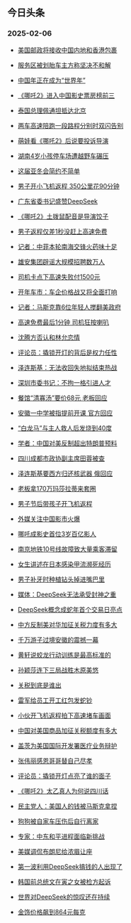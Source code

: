 ## 今日头条 
### 2025-02-06

+ [美国邮政将接收中国内地和香港包裹](https://www.toutiao.com/trending/7467923267303509541/%3Fcategory_name%3Dtopic_innerflow%26event_type%3Dhot_board%26log_pb%3D%257B%2522category_name%2522%253A%2522topic_innerflow%2522%252C%2522cluster_type%2522%253A%25225%2522%252C%2522enter_from%2522%253A%2522click_category%2522%252C%2522entrance_hotspot%2522%253A%2522outside%2522%252C%2522event_type%2522%253A%2522hot_board%2522%252C%2522hot_board_cluster_id%2522%253A%25227467923267303509541%2522%252C%2522hot_board_impr_id%2522%253A%252220250206001159D42558729A70646AC075%2522%252C%2522jump_page%2522%253A%2522hot_board_page%2522%252C%2522location%2522%253A%2522news_hot_card%2522%252C%2522page_location%2522%253A%2522hot_board_page%2522%252C%2522rank%2522%253A%25221%2522%252C%2522source%2522%253A%2522trending_tab%2522%252C%2522style_id%2522%253A%252240132%2522%252C%2522title%2522%253A%2522%25E7%25BE%258E%25E5%259B%25BD%25E9%2582%25AE%25E6%2594%25BF%25E5%25B0%2586%25E6%258E%25A5%25E6%2594%25B6%25E4%25B8%25AD%25E5%259B%25BD%25E5%2586%2585%25E5%259C%25B0%25E5%2592%258C%25E9%25A6%2599%25E6%25B8%25AF%25E5%258C%2585%25E8%25A3%25B9%2522%257D%26rank%3D1%26style_id%3D40132%26topic_id%3D7467923267303509541)

+ [服务区被划胎车主方称坚决不和解](https://www.toutiao.com/trending/7467754083597353023/%3Fcategory_name%3Dtopic_innerflow%26event_type%3Dhot_board%26log_pb%3D%257B%2522category_name%2522%253A%2522topic_innerflow%2522%252C%2522cluster_type%2522%253A%25226%2522%252C%2522enter_from%2522%253A%2522click_category%2522%252C%2522entrance_hotspot%2522%253A%2522outside%2522%252C%2522event_type%2522%253A%2522hot_board%2522%252C%2522hot_board_cluster_id%2522%253A%25227467754083597353023%2522%252C%2522hot_board_impr_id%2522%253A%252220250206001159D42558729A70646AC075%2522%252C%2522jump_page%2522%253A%2522hot_board_page%2522%252C%2522location%2522%253A%2522news_hot_card%2522%252C%2522page_location%2522%253A%2522hot_board_page%2522%252C%2522rank%2522%253A%25222%2522%252C%2522source%2522%253A%2522trending_tab%2522%252C%2522style_id%2522%253A%252240132%2522%252C%2522title%2522%253A%2522%25E6%259C%258D%25E5%258A%25A1%25E5%258C%25BA%25E8%25A2%25AB%25E5%2588%2592%25E8%2583%258E%25E8%25BD%25A6%25E4%25B8%25BB%25E6%2596%25B9%25E7%25A7%25B0%25E5%259D%259A%25E5%2586%25B3%25E4%25B8%258D%25E5%2592%258C%25E8%25A7%25A3%2522%257D%26rank%3D2%26style_id%3D40132%26topic_id%3D7467754083597353023)

+ [中国年正在成为“世界年”](https://www.toutiao.com/article/7467869086086496818)

+ [《哪吒2》进入中国影史票房榜前三](https://www.toutiao.com/trending/7467608665160220723/%3Fcategory_name%3Dtopic_innerflow%26event_type%3Dhot_board%26log_pb%3D%257B%2522category_name%2522%253A%2522topic_innerflow%2522%252C%2522cluster_type%2522%253A%25221%2522%252C%2522enter_from%2522%253A%2522click_category%2522%252C%2522entrance_hotspot%2522%253A%2522outside%2522%252C%2522event_type%2522%253A%2522hot_board%2522%252C%2522hot_board_cluster_id%2522%253A%25227467608665160220723%2522%252C%2522hot_board_impr_id%2522%253A%252220250206001159D42558729A70646AC075%2522%252C%2522jump_page%2522%253A%2522hot_board_page%2522%252C%2522location%2522%253A%2522news_hot_card%2522%252C%2522page_location%2522%253A%2522hot_board_page%2522%252C%2522rank%2522%253A%25224%2522%252C%2522source%2522%253A%2522trending_tab%2522%252C%2522style_id%2522%253A%252240132%2522%252C%2522title%2522%253A%2522%25E3%2580%258A%25E5%2593%25AA%25E5%2590%25922%25E3%2580%258B%25E8%25BF%259B%25E5%2585%25A5%25E4%25B8%25AD%25E5%259B%25BD%25E5%25BD%25B1%25E5%258F%25B2%25E7%25A5%25A8%25E6%2588%25BF%25E6%25A6%259C%25E5%2589%258D%25E4%25B8%2589%2522%257D%26rank%3D4%26style_id%3D40132%26topic_id%3D7467608665160220723)

+ [泰国总理佩通坦抵达北京](https://www.toutiao.com/trending/7467860391557598758/%3Fcategory_name%3Dtopic_innerflow%26event_type%3Dhot_board%26log_pb%3D%257B%2522category_name%2522%253A%2522topic_innerflow%2522%252C%2522cluster_type%2522%253A%25225%2522%252C%2522enter_from%2522%253A%2522click_category%2522%252C%2522entrance_hotspot%2522%253A%2522outside%2522%252C%2522event_type%2522%253A%2522hot_board%2522%252C%2522hot_board_cluster_id%2522%253A%25227467860391557598758%2522%252C%2522hot_board_impr_id%2522%253A%252220250206001159D42558729A70646AC075%2522%252C%2522jump_page%2522%253A%2522hot_board_page%2522%252C%2522location%2522%253A%2522news_hot_card%2522%252C%2522page_location%2522%253A%2522hot_board_page%2522%252C%2522rank%2522%253A%25225%2522%252C%2522source%2522%253A%2522trending_tab%2522%252C%2522style_id%2522%253A%252240132%2522%252C%2522title%2522%253A%2522%25E6%25B3%25B0%25E5%259B%25BD%25E6%2580%25BB%25E7%2590%2586%25E4%25BD%25A9%25E9%2580%259A%25E5%259D%25A6%25E6%258A%25B5%25E8%25BE%25BE%25E5%258C%2597%25E4%25BA%25AC%2522%257D%26rank%3D5%26style_id%3D40132%26topic_id%3D7467860391557598758)

+ [两车高速陪跑一段路程分别时双闪告别](https://www.toutiao.com/trending/7467776061028302859/%3Fcategory_name%3Dtopic_innerflow%26event_type%3Dhot_board%26log_pb%3D%257B%2522category_name%2522%253A%2522topic_innerflow%2522%252C%2522cluster_type%2522%253A%25226%2522%252C%2522enter_from%2522%253A%2522click_category%2522%252C%2522entrance_hotspot%2522%253A%2522outside%2522%252C%2522event_type%2522%253A%2522hot_board%2522%252C%2522hot_board_cluster_id%2522%253A%25227467776061028302859%2522%252C%2522hot_board_impr_id%2522%253A%252220250206001159D42558729A70646AC075%2522%252C%2522jump_page%2522%253A%2522hot_board_page%2522%252C%2522location%2522%253A%2522news_hot_card%2522%252C%2522page_location%2522%253A%2522hot_board_page%2522%252C%2522rank%2522%253A%25226%2522%252C%2522source%2522%253A%2522trending_tab%2522%252C%2522style_id%2522%253A%252240132%2522%252C%2522title%2522%253A%2522%25E4%25B8%25A4%25E8%25BD%25A6%25E9%25AB%2598%25E9%2580%259F%25E9%2599%25AA%25E8%25B7%2591%25E4%25B8%2580%25E6%25AE%25B5%25E8%25B7%25AF%25E7%25A8%258B%25E5%2588%2586%25E5%2588%25AB%25E6%2597%25B6%25E5%258F%258C%25E9%2597%25AA%25E5%2591%258A%25E5%2588%25AB%2522%257D%26rank%3D6%26style_id%3D40132%26topic_id%3D7467776061028302859)

+ [萌娃看《哪吒2》后说要投诉导演](https://www.toutiao.com/trending/7467566694194577449/%3Fcategory_name%3Dtopic_innerflow%26event_type%3Dhot_board%26log_pb%3D%257B%2522category_name%2522%253A%2522topic_innerflow%2522%252C%2522cluster_type%2522%253A%25222%2522%252C%2522enter_from%2522%253A%2522click_category%2522%252C%2522entrance_hotspot%2522%253A%2522outside%2522%252C%2522event_type%2522%253A%2522hot_board%2522%252C%2522hot_board_cluster_id%2522%253A%25227467566694194577449%2522%252C%2522hot_board_impr_id%2522%253A%252220250206001159D42558729A70646AC075%2522%252C%2522jump_page%2522%253A%2522hot_board_page%2522%252C%2522location%2522%253A%2522news_hot_card%2522%252C%2522page_location%2522%253A%2522hot_board_page%2522%252C%2522rank%2522%253A%25227%2522%252C%2522source%2522%253A%2522trending_tab%2522%252C%2522style_id%2522%253A%252240132%2522%252C%2522title%2522%253A%2522%25E8%2590%258C%25E5%25A8%2583%25E7%259C%258B%25E3%2580%258A%25E5%2593%25AA%25E5%2590%25922%25E3%2580%258B%25E5%2590%258E%25E8%25AF%25B4%25E8%25A6%2581%25E6%258A%2595%25E8%25AF%2589%25E5%25AF%25BC%25E6%25BC%2594%2522%257D%26rank%3D7%26style_id%3D40132%26topic_id%3D7467566694194577449)

+ [湖南4岁小孩停车场遭越野车碾压](https://www.toutiao.com/trending/7467594565386764342/%3Fcategory_name%3Dtopic_innerflow%26event_type%3Dhot_board%26log_pb%3D%257B%2522category_name%2522%253A%2522topic_innerflow%2522%252C%2522cluster_type%2522%253A%25226%2522%252C%2522enter_from%2522%253A%2522click_category%2522%252C%2522entrance_hotspot%2522%253A%2522outside%2522%252C%2522event_type%2522%253A%2522hot_board%2522%252C%2522hot_board_cluster_id%2522%253A%25227467594565386764342%2522%252C%2522hot_board_impr_id%2522%253A%252220250206001159D42558729A70646AC075%2522%252C%2522jump_page%2522%253A%2522hot_board_page%2522%252C%2522location%2522%253A%2522news_hot_card%2522%252C%2522page_location%2522%253A%2522hot_board_page%2522%252C%2522rank%2522%253A%25228%2522%252C%2522source%2522%253A%2522trending_tab%2522%252C%2522style_id%2522%253A%252240132%2522%252C%2522title%2522%253A%2522%25E6%25B9%2596%25E5%258D%25974%25E5%25B2%2581%25E5%25B0%258F%25E5%25AD%25A9%25E5%2581%259C%25E8%25BD%25A6%25E5%259C%25BA%25E9%2581%25AD%25E8%25B6%258A%25E9%2587%258E%25E8%25BD%25A6%25E7%25A2%25BE%25E5%258E%258B%2522%257D%26rank%3D8%26style_id%3D40132%26topic_id%3D7467594565386764342)

+ [这届亚冬会简约不简单](https://www.toutiao.com/article/7467812829882630696)

+ [男子开小飞机返程 350公里花90分钟](https://www.toutiao.com/trending/7467459043620143130/%3Fcategory_name%3Dtopic_innerflow%26event_type%3Dhot_board%26log_pb%3D%257B%2522category_name%2522%253A%2522topic_innerflow%2522%252C%2522cluster_type%2522%253A%25226%2522%252C%2522enter_from%2522%253A%2522click_category%2522%252C%2522entrance_hotspot%2522%253A%2522outside%2522%252C%2522event_type%2522%253A%2522hot_board%2522%252C%2522hot_board_cluster_id%2522%253A%25227467459043620143130%2522%252C%2522hot_board_impr_id%2522%253A%252220250206001159D42558729A70646AC075%2522%252C%2522jump_page%2522%253A%2522hot_board_page%2522%252C%2522location%2522%253A%2522news_hot_card%2522%252C%2522page_location%2522%253A%2522hot_board_page%2522%252C%2522rank%2522%253A%252210%2522%252C%2522source%2522%253A%2522trending_tab%2522%252C%2522style_id%2522%253A%252240132%2522%252C%2522title%2522%253A%2522%25E7%2594%25B7%25E5%25AD%2590%25E5%25BC%2580%25E5%25B0%258F%25E9%25A3%259E%25E6%259C%25BA%25E8%25BF%2594%25E7%25A8%258B%2B350%25E5%2585%25AC%25E9%2587%258C%25E8%258A%25B190%25E5%2588%2586%25E9%2592%259F%2522%257D%26rank%3D10%26style_id%3D40132%26topic_id%3D7467459043620143130)

+ [广东省委书记盛赞DeepSeek](https://www.toutiao.com/trending/7467471174571737097/%3Fcategory_name%3Dtopic_innerflow%26event_type%3Dhot_board%26log_pb%3D%257B%2522category_name%2522%253A%2522topic_innerflow%2522%252C%2522cluster_type%2522%253A%25226%2522%252C%2522enter_from%2522%253A%2522click_category%2522%252C%2522entrance_hotspot%2522%253A%2522outside%2522%252C%2522event_type%2522%253A%2522hot_board%2522%252C%2522hot_board_cluster_id%2522%253A%25227467471174571737097%2522%252C%2522hot_board_impr_id%2522%253A%252220250206001159D42558729A70646AC075%2522%252C%2522jump_page%2522%253A%2522hot_board_page%2522%252C%2522location%2522%253A%2522news_hot_card%2522%252C%2522page_location%2522%253A%2522hot_board_page%2522%252C%2522rank%2522%253A%252211%2522%252C%2522source%2522%253A%2522trending_tab%2522%252C%2522style_id%2522%253A%252240132%2522%252C%2522title%2522%253A%2522%25E5%25B9%25BF%25E4%25B8%259C%25E7%259C%2581%25E5%25A7%2594%25E4%25B9%25A6%25E8%25AE%25B0%25E7%259B%259B%25E8%25B5%259EDeepSeek%2522%257D%26rank%3D11%26style_id%3D40132%26topic_id%3D7467471174571737097)

+ [《哪吒2》土拨鼠配音是导演饺子](https://www.toutiao.com/trending/7466754477937229875/%3Fcategory_name%3Dtopic_innerflow%26event_type%3Dhot_board%26log_pb%3D%257B%2522category_name%2522%253A%2522topic_innerflow%2522%252C%2522cluster_type%2522%253A%25222%2522%252C%2522enter_from%2522%253A%2522click_category%2522%252C%2522entrance_hotspot%2522%253A%2522outside%2522%252C%2522event_type%2522%253A%2522hot_board%2522%252C%2522hot_board_cluster_id%2522%253A%25227466754477937229875%2522%252C%2522hot_board_impr_id%2522%253A%252220250206001159D42558729A70646AC075%2522%252C%2522jump_page%2522%253A%2522hot_board_page%2522%252C%2522location%2522%253A%2522news_hot_card%2522%252C%2522page_location%2522%253A%2522hot_board_page%2522%252C%2522rank%2522%253A%252212%2522%252C%2522source%2522%253A%2522trending_tab%2522%252C%2522style_id%2522%253A%252240132%2522%252C%2522title%2522%253A%2522%25E3%2580%258A%25E5%2593%25AA%25E5%2590%25922%25E3%2580%258B%25E5%259C%259F%25E6%258B%25A8%25E9%25BC%25A0%25E9%2585%258D%25E9%259F%25B3%25E6%2598%25AF%25E5%25AF%25BC%25E6%25BC%2594%25E9%25A5%25BA%25E5%25AD%2590%2522%257D%26rank%3D12%26style_id%3D40132%26topic_id%3D7466754477937229875)

+ [男子返程仅差1秒没赶上高速免费](https://www.toutiao.com/trending/7467576272424632331/%3Fcategory_name%3Dtopic_innerflow%26event_type%3Dhot_board%26log_pb%3D%257B%2522category_name%2522%253A%2522topic_innerflow%2522%252C%2522cluster_type%2522%253A%25226%2522%252C%2522enter_from%2522%253A%2522click_category%2522%252C%2522entrance_hotspot%2522%253A%2522outside%2522%252C%2522event_type%2522%253A%2522hot_board%2522%252C%2522hot_board_cluster_id%2522%253A%25227467576272424632331%2522%252C%2522hot_board_impr_id%2522%253A%252220250206001159D42558729A70646AC075%2522%252C%2522jump_page%2522%253A%2522hot_board_page%2522%252C%2522location%2522%253A%2522news_hot_card%2522%252C%2522page_location%2522%253A%2522hot_board_page%2522%252C%2522rank%2522%253A%252213%2522%252C%2522source%2522%253A%2522trending_tab%2522%252C%2522style_id%2522%253A%252240132%2522%252C%2522title%2522%253A%2522%25E7%2594%25B7%25E5%25AD%2590%25E8%25BF%2594%25E7%25A8%258B%25E4%25BB%2585%25E5%25B7%25AE1%25E7%25A7%2592%25E6%25B2%25A1%25E8%25B5%25B6%25E4%25B8%258A%25E9%25AB%2598%25E9%2580%259F%25E5%2585%258D%25E8%25B4%25B9%2522%257D%26rank%3D13%26style_id%3D40132%26topic_id%3D7467576272424632331)

+ [记者：中菲本轮南海交锋火药味十足](https://www.toutiao.com/trending/7467804919836184083/%3Fcategory_name%3Dtopic_innerflow%26event_type%3Dhot_board%26log_pb%3D%257B%2522category_name%2522%253A%2522topic_innerflow%2522%252C%2522cluster_type%2522%253A%252213%2522%252C%2522enter_from%2522%253A%2522click_category%2522%252C%2522entrance_hotspot%2522%253A%2522outside%2522%252C%2522event_type%2522%253A%2522hot_board%2522%252C%2522hot_board_cluster_id%2522%253A%25227467804919836184083%2522%252C%2522hot_board_impr_id%2522%253A%252220250206001159D42558729A70646AC075%2522%252C%2522jump_page%2522%253A%2522hot_board_page%2522%252C%2522location%2522%253A%2522news_hot_card%2522%252C%2522page_location%2522%253A%2522hot_board_page%2522%252C%2522rank%2522%253A%252214%2522%252C%2522source%2522%253A%2522trending_tab%2522%252C%2522style_id%2522%253A%252240132%2522%252C%2522title%2522%253A%2522%25E8%25AE%25B0%25E8%2580%2585%25EF%25BC%259A%25E4%25B8%25AD%25E8%258F%25B2%25E6%259C%25AC%25E8%25BD%25AE%25E5%258D%2597%25E6%25B5%25B7%25E4%25BA%25A4%25E9%2594%258B%25E7%2581%25AB%25E8%258D%25AF%25E5%2591%25B3%25E5%258D%2581%25E8%25B6%25B3%2522%257D%26rank%3D14%26style_id%3D40132%26topic_id%3D7467804919836184083)

+ [雄安集团辟谣大规模招聘数万人](https://www.toutiao.com/trending/7467535844849680393/%3Fcategory_name%3Dtopic_innerflow%26event_type%3Dhot_board%26log_pb%3D%257B%2522category_name%2522%253A%2522topic_innerflow%2522%252C%2522cluster_type%2522%253A%25226%2522%252C%2522enter_from%2522%253A%2522click_category%2522%252C%2522entrance_hotspot%2522%253A%2522outside%2522%252C%2522event_type%2522%253A%2522hot_board%2522%252C%2522hot_board_cluster_id%2522%253A%25227467535844849680393%2522%252C%2522hot_board_impr_id%2522%253A%252220250206001159D42558729A70646AC075%2522%252C%2522jump_page%2522%253A%2522hot_board_page%2522%252C%2522location%2522%253A%2522news_hot_card%2522%252C%2522page_location%2522%253A%2522hot_board_page%2522%252C%2522rank%2522%253A%252215%2522%252C%2522source%2522%253A%2522trending_tab%2522%252C%2522style_id%2522%253A%252240132%2522%252C%2522title%2522%253A%2522%25E9%259B%2584%25E5%25AE%2589%25E9%259B%2586%25E5%259B%25A2%25E8%25BE%259F%25E8%25B0%25A3%25E5%25A4%25A7%25E8%25A7%2584%25E6%25A8%25A1%25E6%258B%259B%25E8%2581%2598%25E6%2595%25B0%25E4%25B8%2587%25E4%25BA%25BA%2522%257D%26rank%3D15%26style_id%3D40132%26topic_id%3D7467535844849680393)

+ [司机卡点下高速失败付1500元](https://www.toutiao.com/trending/7467585678558216231/%3Fcategory_name%3Dtopic_innerflow%26event_type%3Dhot_board%26log_pb%3D%257B%2522category_name%2522%253A%2522topic_innerflow%2522%252C%2522cluster_type%2522%253A%25226%2522%252C%2522enter_from%2522%253A%2522click_category%2522%252C%2522entrance_hotspot%2522%253A%2522outside%2522%252C%2522event_type%2522%253A%2522hot_board%2522%252C%2522hot_board_cluster_id%2522%253A%25227467585678558216231%2522%252C%2522hot_board_impr_id%2522%253A%252220250206001159D42558729A70646AC075%2522%252C%2522jump_page%2522%253A%2522hot_board_page%2522%252C%2522location%2522%253A%2522news_hot_card%2522%252C%2522page_location%2522%253A%2522hot_board_page%2522%252C%2522rank%2522%253A%252216%2522%252C%2522source%2522%253A%2522trending_tab%2522%252C%2522style_id%2522%253A%252240132%2522%252C%2522title%2522%253A%2522%25E5%258F%25B8%25E6%259C%25BA%25E5%258D%25A1%25E7%2582%25B9%25E4%25B8%258B%25E9%25AB%2598%25E9%2580%259F%25E5%25A4%25B1%25E8%25B4%25A5%25E4%25BB%25981500%25E5%2585%2583%2522%257D%26rank%3D16%26style_id%3D40132%26topic_id%3D7467585678558216231)

+ [开年车市：车企价格战又将全面打响](https://www.toutiao.com/trending/7467567840477134886/%3Fcategory_name%3Dtopic_innerflow%26event_type%3Dhot_board%26log_pb%3D%257B%2522category_name%2522%253A%2522topic_innerflow%2522%252C%2522cluster_type%2522%253A%25226%2522%252C%2522enter_from%2522%253A%2522click_category%2522%252C%2522entrance_hotspot%2522%253A%2522outside%2522%252C%2522event_type%2522%253A%2522hot_board%2522%252C%2522hot_board_cluster_id%2522%253A%25227467567840477134886%2522%252C%2522hot_board_impr_id%2522%253A%252220250206001159D42558729A70646AC075%2522%252C%2522jump_page%2522%253A%2522hot_board_page%2522%252C%2522location%2522%253A%2522news_hot_card%2522%252C%2522page_location%2522%253A%2522hot_board_page%2522%252C%2522rank%2522%253A%252217%2522%252C%2522source%2522%253A%2522trending_tab%2522%252C%2522style_id%2522%253A%252240132%2522%252C%2522title%2522%253A%2522%25E5%25BC%2580%25E5%25B9%25B4%25E8%25BD%25A6%25E5%25B8%2582%25EF%25BC%259A%25E8%25BD%25A6%25E4%25BC%2581%25E4%25BB%25B7%25E6%25A0%25BC%25E6%2588%2598%25E5%258F%2588%25E5%25B0%2586%25E5%2585%25A8%25E9%259D%25A2%25E6%2589%2593%25E5%2593%258D%2522%257D%26rank%3D17%26style_id%3D40132%26topic_id%3D7467567840477134886)

+ [记者：马斯克靠6位年轻人搅翻美政府](https://www.toutiao.com/trending/7467798495865343542/%3Fcategory_name%3Dtopic_innerflow%26event_type%3Dhot_board%26log_pb%3D%257B%2522category_name%2522%253A%2522topic_innerflow%2522%252C%2522cluster_type%2522%253A%252213%2522%252C%2522enter_from%2522%253A%2522click_category%2522%252C%2522entrance_hotspot%2522%253A%2522outside%2522%252C%2522event_type%2522%253A%2522hot_board%2522%252C%2522hot_board_cluster_id%2522%253A%25227467798495865343542%2522%252C%2522hot_board_impr_id%2522%253A%252220250206001159D42558729A70646AC075%2522%252C%2522jump_page%2522%253A%2522hot_board_page%2522%252C%2522location%2522%253A%2522news_hot_card%2522%252C%2522page_location%2522%253A%2522hot_board_page%2522%252C%2522rank%2522%253A%252218%2522%252C%2522source%2522%253A%2522trending_tab%2522%252C%2522style_id%2522%253A%252240132%2522%252C%2522title%2522%253A%2522%25E8%25AE%25B0%25E8%2580%2585%25EF%25BC%259A%25E9%25A9%25AC%25E6%2596%25AF%25E5%2585%258B%25E9%259D%25A06%25E4%25BD%258D%25E5%25B9%25B4%25E8%25BD%25BB%25E4%25BA%25BA%25E6%2590%2585%25E7%25BF%25BB%25E7%25BE%258E%25E6%2594%25BF%25E5%25BA%259C%2522%257D%26rank%3D18%26style_id%3D40132%26topic_id%3D7467798495865343542)

+ [高速免费最后1分钟 司机狂按喇叭](https://www.toutiao.com/trending/7467571985548263475/%3Fcategory_name%3Dtopic_innerflow%26event_type%3Dhot_board%26log_pb%3D%257B%2522category_name%2522%253A%2522topic_innerflow%2522%252C%2522cluster_type%2522%253A%25226%2522%252C%2522enter_from%2522%253A%2522click_category%2522%252C%2522entrance_hotspot%2522%253A%2522outside%2522%252C%2522event_type%2522%253A%2522hot_board%2522%252C%2522hot_board_cluster_id%2522%253A%25227467571985548263475%2522%252C%2522hot_board_impr_id%2522%253A%252220250206001159D42558729A70646AC075%2522%252C%2522jump_page%2522%253A%2522hot_board_page%2522%252C%2522location%2522%253A%2522news_hot_card%2522%252C%2522page_location%2522%253A%2522hot_board_page%2522%252C%2522rank%2522%253A%252219%2522%252C%2522source%2522%253A%2522trending_tab%2522%252C%2522style_id%2522%253A%252240132%2522%252C%2522title%2522%253A%2522%25E9%25AB%2598%25E9%2580%259F%25E5%2585%258D%25E8%25B4%25B9%25E6%259C%2580%25E5%2590%258E1%25E5%2588%2586%25E9%2592%259F%2B%25E5%258F%25B8%25E6%259C%25BA%25E7%258B%2582%25E6%258C%2589%25E5%2596%2587%25E5%258F%25AD%2522%257D%26rank%3D19%26style_id%3D40132%26topic_id%3D7467571985548263475)

+ [沈腾方否认和林允恋情](https://www.toutiao.com/trending/7467761453383712819/%3Fcategory_name%3Dtopic_innerflow%26event_type%3Dhot_board%26log_pb%3D%257B%2522category_name%2522%253A%2522topic_innerflow%2522%252C%2522cluster_type%2522%253A%25226%2522%252C%2522enter_from%2522%253A%2522click_category%2522%252C%2522entrance_hotspot%2522%253A%2522outside%2522%252C%2522event_type%2522%253A%2522hot_board%2522%252C%2522hot_board_cluster_id%2522%253A%25227467761453383712819%2522%252C%2522hot_board_impr_id%2522%253A%252220250206001159D42558729A70646AC075%2522%252C%2522jump_page%2522%253A%2522hot_board_page%2522%252C%2522location%2522%253A%2522news_hot_card%2522%252C%2522page_location%2522%253A%2522hot_board_page%2522%252C%2522rank%2522%253A%252220%2522%252C%2522source%2522%253A%2522trending_tab%2522%252C%2522style_id%2522%253A%252240132%2522%252C%2522title%2522%253A%2522%25E6%25B2%2588%25E8%2585%25BE%25E6%2596%25B9%25E5%2590%25A6%25E8%25AE%25A4%25E5%2592%258C%25E6%259E%2597%25E5%2585%2581%25E6%2581%258B%25E6%2583%2585%2522%257D%26rank%3D20%26style_id%3D40132%26topic_id%3D7467761453383712819)

+ [评论员：撬锁开灯的背后是权力任性](https://www.toutiao.com/trending/7467552003640623154/%3Fcategory_name%3Dtopic_innerflow%26event_type%3Dhot_board%26log_pb%3D%257B%2522category_name%2522%253A%2522topic_innerflow%2522%252C%2522cluster_type%2522%253A%25226%2522%252C%2522enter_from%2522%253A%2522click_category%2522%252C%2522entrance_hotspot%2522%253A%2522outside%2522%252C%2522event_type%2522%253A%2522hot_board%2522%252C%2522hot_board_cluster_id%2522%253A%25227467552003640623154%2522%252C%2522hot_board_impr_id%2522%253A%252220250206001159D42558729A70646AC075%2522%252C%2522jump_page%2522%253A%2522hot_board_page%2522%252C%2522location%2522%253A%2522news_hot_card%2522%252C%2522page_location%2522%253A%2522hot_board_page%2522%252C%2522rank%2522%253A%252221%2522%252C%2522source%2522%253A%2522trending_tab%2522%252C%2522style_id%2522%253A%252240132%2522%252C%2522title%2522%253A%2522%25E8%25AF%2584%25E8%25AE%25BA%25E5%2591%2598%25EF%25BC%259A%25E6%2592%25AC%25E9%2594%2581%25E5%25BC%2580%25E7%2581%25AF%25E7%259A%2584%25E8%2583%258C%25E5%2590%258E%25E6%2598%25AF%25E6%259D%2583%25E5%258A%259B%25E4%25BB%25BB%25E6%2580%25A7%2522%257D%26rank%3D21%26style_id%3D40132%26topic_id%3D7467552003640623154)

+ [泽连斯基：无法收回失地拟结束热战](https://www.toutiao.com/trending/7467461800867971108/%3Fcategory_name%3Dtopic_innerflow%26event_type%3Dhot_board%26log_pb%3D%257B%2522category_name%2522%253A%2522topic_innerflow%2522%252C%2522cluster_type%2522%253A%25226%2522%252C%2522enter_from%2522%253A%2522click_category%2522%252C%2522entrance_hotspot%2522%253A%2522outside%2522%252C%2522event_type%2522%253A%2522hot_board%2522%252C%2522hot_board_cluster_id%2522%253A%25227467461800867971108%2522%252C%2522hot_board_impr_id%2522%253A%252220250206001159D42558729A70646AC075%2522%252C%2522jump_page%2522%253A%2522hot_board_page%2522%252C%2522location%2522%253A%2522news_hot_card%2522%252C%2522page_location%2522%253A%2522hot_board_page%2522%252C%2522rank%2522%253A%252222%2522%252C%2522source%2522%253A%2522trending_tab%2522%252C%2522style_id%2522%253A%252240132%2522%252C%2522title%2522%253A%2522%25E6%25B3%25BD%25E8%25BF%259E%25E6%2596%25AF%25E5%259F%25BA%25EF%25BC%259A%25E6%2597%25A0%25E6%25B3%2595%25E6%2594%25B6%25E5%259B%259E%25E5%25A4%25B1%25E5%259C%25B0%25E6%258B%259F%25E7%25BB%2593%25E6%259D%259F%25E7%2583%25AD%25E6%2588%2598%2522%257D%26rank%3D22%26style_id%3D40132%26topic_id%3D7467461800867971108)

+ [深圳市委书记：不拘一格引进人才](https://www.toutiao.com/trending/7467823657864511498/%3Fcategory_name%3Dtopic_innerflow%26event_type%3Dhot_board%26log_pb%3D%257B%2522category_name%2522%253A%2522topic_innerflow%2522%252C%2522cluster_type%2522%253A%25220%2522%252C%2522enter_from%2522%253A%2522click_category%2522%252C%2522entrance_hotspot%2522%253A%2522outside%2522%252C%2522event_type%2522%253A%2522hot_board%2522%252C%2522hot_board_cluster_id%2522%253A%25227467823657864511498%2522%252C%2522hot_board_impr_id%2522%253A%252220250206001159D42558729A70646AC075%2522%252C%2522jump_page%2522%253A%2522hot_board_page%2522%252C%2522location%2522%253A%2522news_hot_card%2522%252C%2522page_location%2522%253A%2522hot_board_page%2522%252C%2522rank%2522%253A%252223%2522%252C%2522source%2522%253A%2522trending_tab%2522%252C%2522style_id%2522%253A%252240132%2522%252C%2522title%2522%253A%2522%25E6%25B7%25B1%25E5%259C%25B3%25E5%25B8%2582%25E5%25A7%2594%25E4%25B9%25A6%25E8%25AE%25B0%25EF%25BC%259A%25E4%25B8%258D%25E6%258B%2598%25E4%25B8%2580%25E6%25A0%25BC%25E5%25BC%2595%25E8%25BF%259B%25E4%25BA%25BA%25E6%2589%258D%2522%257D%26rank%3D23%26style_id%3D40132%26topic_id%3D7467823657864511498)

+ [餐馆“清寡汤”要价68元 老板回应](https://www.toutiao.com/trending/7467859372732317715/%3Fcategory_name%3Dtopic_innerflow%26event_type%3Dhot_board%26log_pb%3D%257B%2522category_name%2522%253A%2522topic_innerflow%2522%252C%2522cluster_type%2522%253A%25226%2522%252C%2522enter_from%2522%253A%2522click_category%2522%252C%2522entrance_hotspot%2522%253A%2522outside%2522%252C%2522event_type%2522%253A%2522hot_board%2522%252C%2522hot_board_cluster_id%2522%253A%25227467859372732317715%2522%252C%2522hot_board_impr_id%2522%253A%252220250206001159D42558729A70646AC075%2522%252C%2522jump_page%2522%253A%2522hot_board_page%2522%252C%2522location%2522%253A%2522news_hot_card%2522%252C%2522page_location%2522%253A%2522hot_board_page%2522%252C%2522rank%2522%253A%252224%2522%252C%2522source%2522%253A%2522trending_tab%2522%252C%2522style_id%2522%253A%252240132%2522%252C%2522title%2522%253A%2522%25E9%25A4%2590%25E9%25A6%2586%25E2%2580%259C%25E6%25B8%2585%25E5%25AF%25A1%25E6%25B1%25A4%25E2%2580%259D%25E8%25A6%2581%25E4%25BB%25B768%25E5%2585%2583%2B%25E8%2580%2581%25E6%259D%25BF%25E5%259B%259E%25E5%25BA%2594%2522%257D%26rank%3D24%26style_id%3D40132%26topic_id%3D7467859372732317715)

+ [安徽一中学被指提前开课 官方回应](https://www.toutiao.com/trending/7467469557797142567/%3Fcategory_name%3Dtopic_innerflow%26event_type%3Dhot_board%26log_pb%3D%257B%2522category_name%2522%253A%2522topic_innerflow%2522%252C%2522cluster_type%2522%253A%25226%2522%252C%2522enter_from%2522%253A%2522click_category%2522%252C%2522entrance_hotspot%2522%253A%2522outside%2522%252C%2522event_type%2522%253A%2522hot_board%2522%252C%2522hot_board_cluster_id%2522%253A%25227467469557797142567%2522%252C%2522hot_board_impr_id%2522%253A%252220250206001159D42558729A70646AC075%2522%252C%2522jump_page%2522%253A%2522hot_board_page%2522%252C%2522location%2522%253A%2522news_hot_card%2522%252C%2522page_location%2522%253A%2522hot_board_page%2522%252C%2522rank%2522%253A%252225%2522%252C%2522source%2522%253A%2522trending_tab%2522%252C%2522style_id%2522%253A%252240132%2522%252C%2522title%2522%253A%2522%25E5%25AE%2589%25E5%25BE%25BD%25E4%25B8%2580%25E4%25B8%25AD%25E5%25AD%25A6%25E8%25A2%25AB%25E6%258C%2587%25E6%258F%2590%25E5%2589%258D%25E5%25BC%2580%25E8%25AF%25BE%2B%25E5%25AE%2598%25E6%2596%25B9%25E5%259B%259E%25E5%25BA%2594%2522%257D%26rank%3D25%26style_id%3D40132%26topic_id%3D7467469557797142567)

+ [“白龙马”与主人救人后发烧到40度](https://www.toutiao.com/trending/7467587210246881321/%3Fcategory_name%3Dtopic_innerflow%26event_type%3Dhot_board%26log_pb%3D%257B%2522category_name%2522%253A%2522topic_innerflow%2522%252C%2522cluster_type%2522%253A%25222%2522%252C%2522enter_from%2522%253A%2522click_category%2522%252C%2522entrance_hotspot%2522%253A%2522outside%2522%252C%2522event_type%2522%253A%2522hot_board%2522%252C%2522hot_board_cluster_id%2522%253A%25227467587210246881321%2522%252C%2522hot_board_impr_id%2522%253A%252220250206001159D42558729A70646AC075%2522%252C%2522jump_page%2522%253A%2522hot_board_page%2522%252C%2522location%2522%253A%2522news_hot_card%2522%252C%2522page_location%2522%253A%2522hot_board_page%2522%252C%2522rank%2522%253A%252226%2522%252C%2522source%2522%253A%2522trending_tab%2522%252C%2522style_id%2522%253A%252240132%2522%252C%2522title%2522%253A%2522%25E2%2580%259C%25E7%2599%25BD%25E9%25BE%2599%25E9%25A9%25AC%25E2%2580%259D%25E4%25B8%258E%25E4%25B8%25BB%25E4%25BA%25BA%25E6%2595%2591%25E4%25BA%25BA%25E5%2590%258E%25E5%258F%2591%25E7%2583%25A7%25E5%2588%25B040%25E5%25BA%25A6%2522%257D%26rank%3D26%26style_id%3D40132%26topic_id%3D7467587210246881321)

+ [学者：中国对美反制超出特朗普预料](https://www.toutiao.com/trending/7467720954630639130/%3Fcategory_name%3Dtopic_innerflow%26event_type%3Dhot_board%26log_pb%3D%257B%2522category_name%2522%253A%2522topic_innerflow%2522%252C%2522cluster_type%2522%253A%252213%2522%252C%2522enter_from%2522%253A%2522click_category%2522%252C%2522entrance_hotspot%2522%253A%2522outside%2522%252C%2522event_type%2522%253A%2522hot_board%2522%252C%2522hot_board_cluster_id%2522%253A%25227467720954630639130%2522%252C%2522hot_board_impr_id%2522%253A%252220250206001159D42558729A70646AC075%2522%252C%2522jump_page%2522%253A%2522hot_board_page%2522%252C%2522location%2522%253A%2522news_hot_card%2522%252C%2522page_location%2522%253A%2522hot_board_page%2522%252C%2522rank%2522%253A%252227%2522%252C%2522source%2522%253A%2522trending_tab%2522%252C%2522style_id%2522%253A%252240132%2522%252C%2522title%2522%253A%2522%25E5%25AD%25A6%25E8%2580%2585%25EF%25BC%259A%25E4%25B8%25AD%25E5%259B%25BD%25E5%25AF%25B9%25E7%25BE%258E%25E5%258F%258D%25E5%2588%25B6%25E8%25B6%2585%25E5%2587%25BA%25E7%2589%25B9%25E6%259C%2597%25E6%2599%25AE%25E9%25A2%2584%25E6%2596%2599%2522%257D%26rank%3D27%26style_id%3D40132%26topic_id%3D7467720954630639130)

+ [四川成都市政协副主席田蓉被查](https://www.toutiao.com/trending/7467861001472314931/%3Fcategory_name%3Dtopic_innerflow%26event_type%3Dhot_board%26log_pb%3D%257B%2522category_name%2522%253A%2522topic_innerflow%2522%252C%2522cluster_type%2522%253A%25225%2522%252C%2522enter_from%2522%253A%2522click_category%2522%252C%2522entrance_hotspot%2522%253A%2522outside%2522%252C%2522event_type%2522%253A%2522hot_board%2522%252C%2522hot_board_cluster_id%2522%253A%25227467861001472314931%2522%252C%2522hot_board_impr_id%2522%253A%252220250206001159D42558729A70646AC075%2522%252C%2522jump_page%2522%253A%2522hot_board_page%2522%252C%2522location%2522%253A%2522news_hot_card%2522%252C%2522page_location%2522%253A%2522hot_board_page%2522%252C%2522rank%2522%253A%252228%2522%252C%2522source%2522%253A%2522trending_tab%2522%252C%2522style_id%2522%253A%252240132%2522%252C%2522title%2522%253A%2522%25E5%259B%259B%25E5%25B7%259D%25E6%2588%2590%25E9%2583%25BD%25E5%25B8%2582%25E6%2594%25BF%25E5%258D%258F%25E5%2589%25AF%25E4%25B8%25BB%25E5%25B8%25AD%25E7%2594%25B0%25E8%2593%2589%25E8%25A2%25AB%25E6%259F%25A5%2522%257D%26rank%3D28%26style_id%3D40132%26topic_id%3D7467861001472314931)

+ [泽连斯基要西方归还核武器 俄回应](https://www.toutiao.com/trending/7467569261008158730/%3Fcategory_name%3Dtopic_innerflow%26event_type%3Dhot_board%26log_pb%3D%257B%2522category_name%2522%253A%2522topic_innerflow%2522%252C%2522cluster_type%2522%253A%25226%2522%252C%2522enter_from%2522%253A%2522click_category%2522%252C%2522entrance_hotspot%2522%253A%2522outside%2522%252C%2522event_type%2522%253A%2522hot_board%2522%252C%2522hot_board_cluster_id%2522%253A%25227467569261008158730%2522%252C%2522hot_board_impr_id%2522%253A%252220250206001159D42558729A70646AC075%2522%252C%2522jump_page%2522%253A%2522hot_board_page%2522%252C%2522location%2522%253A%2522news_hot_card%2522%252C%2522page_location%2522%253A%2522hot_board_page%2522%252C%2522rank%2522%253A%252229%2522%252C%2522source%2522%253A%2522trending_tab%2522%252C%2522style_id%2522%253A%252240132%2522%252C%2522title%2522%253A%2522%25E6%25B3%25BD%25E8%25BF%259E%25E6%2596%25AF%25E5%259F%25BA%25E8%25A6%2581%25E8%25A5%25BF%25E6%2596%25B9%25E5%25BD%2592%25E8%25BF%2598%25E6%25A0%25B8%25E6%25AD%25A6%25E5%2599%25A8%2B%25E4%25BF%2584%25E5%259B%259E%25E5%25BA%2594%2522%257D%26rank%3D29%26style_id%3D40132%26topic_id%3D7467569261008158730)

+ [老板拿170万玛莎拉蒂来套圈](https://www.toutiao.com/trending/7467583514109001765/%3Fcategory_name%3Dtopic_innerflow%26event_type%3Dhot_board%26log_pb%3D%257B%2522category_name%2522%253A%2522topic_innerflow%2522%252C%2522cluster_type%2522%253A%25226%2522%252C%2522enter_from%2522%253A%2522click_category%2522%252C%2522entrance_hotspot%2522%253A%2522outside%2522%252C%2522event_type%2522%253A%2522hot_board%2522%252C%2522hot_board_cluster_id%2522%253A%25227467583514109001765%2522%252C%2522hot_board_impr_id%2522%253A%252220250206001159D42558729A70646AC075%2522%252C%2522jump_page%2522%253A%2522hot_board_page%2522%252C%2522location%2522%253A%2522news_hot_card%2522%252C%2522page_location%2522%253A%2522hot_board_page%2522%252C%2522rank%2522%253A%252230%2522%252C%2522source%2522%253A%2522trending_tab%2522%252C%2522style_id%2522%253A%252240132%2522%252C%2522title%2522%253A%2522%25E8%2580%2581%25E6%259D%25BF%25E6%258B%25BF170%25E4%25B8%2587%25E7%258E%259B%25E8%258E%258E%25E6%258B%2589%25E8%2592%2582%25E6%259D%25A5%25E5%25A5%2597%25E5%259C%2588%2522%257D%26rank%3D30%26style_id%3D40132%26topic_id%3D7467583514109001765)

+ [男子节后带孩子开飞机返程](https://www.toutiao.com/trending/7467549580726124582/%3Fcategory_name%3Dtopic_innerflow%26event_type%3Dhot_board%26log_pb%3D%257B%2522category_name%2522%253A%2522topic_innerflow%2522%252C%2522cluster_type%2522%253A%25226%2522%252C%2522enter_from%2522%253A%2522click_category%2522%252C%2522entrance_hotspot%2522%253A%2522outside%2522%252C%2522event_type%2522%253A%2522hot_board%2522%252C%2522hot_board_cluster_id%2522%253A%25227467549580726124582%2522%252C%2522hot_board_impr_id%2522%253A%252220250206001159D42558729A70646AC075%2522%252C%2522jump_page%2522%253A%2522hot_board_page%2522%252C%2522location%2522%253A%2522news_hot_card%2522%252C%2522page_location%2522%253A%2522hot_board_page%2522%252C%2522rank%2522%253A%252231%2522%252C%2522source%2522%253A%2522trending_tab%2522%252C%2522style_id%2522%253A%252240132%2522%252C%2522title%2522%253A%2522%25E7%2594%25B7%25E5%25AD%2590%25E8%258A%2582%25E5%2590%258E%25E5%25B8%25A6%25E5%25AD%25A9%25E5%25AD%2590%25E5%25BC%2580%25E9%25A3%259E%25E6%259C%25BA%25E8%25BF%2594%25E7%25A8%258B%2522%257D%26rank%3D31%26style_id%3D40132%26topic_id%3D7467549580726124582)

+ [外媒关注中国影市火爆](https://www.toutiao.com/trending/7467564076139479067/%3Fcategory_name%3Dtopic_innerflow%26event_type%3Dhot_board%26log_pb%3D%257B%2522category_name%2522%253A%2522topic_innerflow%2522%252C%2522cluster_type%2522%253A%25223%2522%252C%2522enter_from%2522%253A%2522click_category%2522%252C%2522entrance_hotspot%2522%253A%2522outside%2522%252C%2522event_type%2522%253A%2522hot_board%2522%252C%2522hot_board_cluster_id%2522%253A%25227467564076139479067%2522%252C%2522hot_board_impr_id%2522%253A%252220250206001159D42558729A70646AC075%2522%252C%2522jump_page%2522%253A%2522hot_board_page%2522%252C%2522location%2522%253A%2522news_hot_card%2522%252C%2522page_location%2522%253A%2522hot_board_page%2522%252C%2522rank%2522%253A%252232%2522%252C%2522source%2522%253A%2522trending_tab%2522%252C%2522style_id%2522%253A%252240132%2522%252C%2522title%2522%253A%2522%25E5%25A4%2596%25E5%25AA%2592%25E5%2585%25B3%25E6%25B3%25A8%25E4%25B8%25AD%25E5%259B%25BD%25E5%25BD%25B1%25E5%25B8%2582%25E7%2581%25AB%25E7%2588%2586%2522%257D%26rank%3D32%26style_id%3D40132%26topic_id%3D7467564076139479067)

+ [哪吒成影史首位3岁百亿影人](https://www.toutiao.com/trending/7467599076675338290/%3Fcategory_name%3Dtopic_innerflow%26event_type%3Dhot_board%26log_pb%3D%257B%2522category_name%2522%253A%2522topic_innerflow%2522%252C%2522cluster_type%2522%253A%25221%2522%252C%2522enter_from%2522%253A%2522click_category%2522%252C%2522entrance_hotspot%2522%253A%2522outside%2522%252C%2522event_type%2522%253A%2522hot_board%2522%252C%2522hot_board_cluster_id%2522%253A%25227467599076675338290%2522%252C%2522hot_board_impr_id%2522%253A%252220250206001159D42558729A70646AC075%2522%252C%2522jump_page%2522%253A%2522hot_board_page%2522%252C%2522location%2522%253A%2522news_hot_card%2522%252C%2522page_location%2522%253A%2522hot_board_page%2522%252C%2522rank%2522%253A%252233%2522%252C%2522source%2522%253A%2522trending_tab%2522%252C%2522style_id%2522%253A%252240132%2522%252C%2522title%2522%253A%2522%25E5%2593%25AA%25E5%2590%2592%25E6%2588%2590%25E5%25BD%25B1%25E5%258F%25B2%25E9%25A6%2596%25E4%25BD%258D3%25E5%25B2%2581%25E7%2599%25BE%25E4%25BA%25BF%25E5%25BD%25B1%25E4%25BA%25BA%2522%257D%26rank%3D33%26style_id%3D40132%26topic_id%3D7467599076675338290)

+ [南京地铁10号线故障致大量乘客滞留](https://www.toutiao.com/trending/7467536267958566939/%3Fcategory_name%3Dtopic_innerflow%26event_type%3Dhot_board%26log_pb%3D%257B%2522category_name%2522%253A%2522topic_innerflow%2522%252C%2522cluster_type%2522%253A%25226%2522%252C%2522enter_from%2522%253A%2522click_category%2522%252C%2522entrance_hotspot%2522%253A%2522outside%2522%252C%2522event_type%2522%253A%2522hot_board%2522%252C%2522hot_board_cluster_id%2522%253A%25227467536267958566939%2522%252C%2522hot_board_impr_id%2522%253A%252220250206001159D42558729A70646AC075%2522%252C%2522jump_page%2522%253A%2522hot_board_page%2522%252C%2522location%2522%253A%2522news_hot_card%2522%252C%2522page_location%2522%253A%2522hot_board_page%2522%252C%2522rank%2522%253A%252234%2522%252C%2522source%2522%253A%2522trending_tab%2522%252C%2522style_id%2522%253A%252240132%2522%252C%2522title%2522%253A%2522%25E5%258D%2597%25E4%25BA%25AC%25E5%259C%25B0%25E9%2593%258110%25E5%258F%25B7%25E7%25BA%25BF%25E6%2595%2585%25E9%259A%259C%25E8%2587%25B4%25E5%25A4%25A7%25E9%2587%258F%25E4%25B9%2598%25E5%25AE%25A2%25E6%25BB%259E%25E7%2595%2599%2522%257D%26rank%3D34%26style_id%3D40132%26topic_id%3D7467536267958566939)

+ [女生讲述在日本感染甲流濒死经历](https://www.toutiao.com/trending/7467537738342891532/%3Fcategory_name%3Dtopic_innerflow%26event_type%3Dhot_board%26log_pb%3D%257B%2522category_name%2522%253A%2522topic_innerflow%2522%252C%2522cluster_type%2522%253A%25229%2522%252C%2522enter_from%2522%253A%2522click_category%2522%252C%2522entrance_hotspot%2522%253A%2522outside%2522%252C%2522event_type%2522%253A%2522hot_board%2522%252C%2522hot_board_cluster_id%2522%253A%25227467537738342891532%2522%252C%2522hot_board_impr_id%2522%253A%252220250206001159D42558729A70646AC075%2522%252C%2522jump_page%2522%253A%2522hot_board_page%2522%252C%2522location%2522%253A%2522news_hot_card%2522%252C%2522page_location%2522%253A%2522hot_board_page%2522%252C%2522rank%2522%253A%252235%2522%252C%2522source%2522%253A%2522trending_tab%2522%252C%2522style_id%2522%253A%252240132%2522%252C%2522title%2522%253A%2522%25E5%25A5%25B3%25E7%2594%259F%25E8%25AE%25B2%25E8%25BF%25B0%25E5%259C%25A8%25E6%2597%25A5%25E6%259C%25AC%25E6%2584%259F%25E6%259F%2593%25E7%2594%25B2%25E6%25B5%2581%25E6%25BF%2592%25E6%25AD%25BB%25E7%25BB%258F%25E5%258E%2586%2522%257D%26rank%3D35%26style_id%3D40132%26topic_id%3D7467537738342891532)

+ [男子补牙时种植钻头掉进嘴巴里](https://www.toutiao.com/trending/7467734142948671507/%3Fcategory_name%3Dtopic_innerflow%26event_type%3Dhot_board%26log_pb%3D%257B%2522category_name%2522%253A%2522topic_innerflow%2522%252C%2522cluster_type%2522%253A%25226%2522%252C%2522enter_from%2522%253A%2522click_category%2522%252C%2522entrance_hotspot%2522%253A%2522outside%2522%252C%2522event_type%2522%253A%2522hot_board%2522%252C%2522hot_board_cluster_id%2522%253A%25227467734142948671507%2522%252C%2522hot_board_impr_id%2522%253A%252220250206001159D42558729A70646AC075%2522%252C%2522jump_page%2522%253A%2522hot_board_page%2522%252C%2522location%2522%253A%2522news_hot_card%2522%252C%2522page_location%2522%253A%2522hot_board_page%2522%252C%2522rank%2522%253A%252236%2522%252C%2522source%2522%253A%2522trending_tab%2522%252C%2522style_id%2522%253A%252240132%2522%252C%2522title%2522%253A%2522%25E7%2594%25B7%25E5%25AD%2590%25E8%25A1%25A5%25E7%2589%2599%25E6%2597%25B6%25E7%25A7%258D%25E6%25A4%258D%25E9%2592%25BB%25E5%25A4%25B4%25E6%258E%2589%25E8%25BF%259B%25E5%2598%25B4%25E5%25B7%25B4%25E9%2587%258C%2522%257D%26rank%3D36%26style_id%3D40132%26topic_id%3D7467734142948671507)

+ [媒体：DeepSeek无法承受封神之重](https://www.toutiao.com/trending/7467924974100024869/%3Fcategory_name%3Dtopic_innerflow%26event_type%3Dhot_board%26log_pb%3D%257B%2522category_name%2522%253A%2522topic_innerflow%2522%252C%2522cluster_type%2522%253A%252213%2522%252C%2522enter_from%2522%253A%2522click_category%2522%252C%2522entrance_hotspot%2522%253A%2522outside%2522%252C%2522event_type%2522%253A%2522hot_board%2522%252C%2522hot_board_cluster_id%2522%253A%25227467924974100024869%2522%252C%2522hot_board_impr_id%2522%253A%252220250206001159D42558729A70646AC075%2522%252C%2522jump_page%2522%253A%2522hot_board_page%2522%252C%2522location%2522%253A%2522news_hot_card%2522%252C%2522page_location%2522%253A%2522hot_board_page%2522%252C%2522rank%2522%253A%252237%2522%252C%2522source%2522%253A%2522trending_tab%2522%252C%2522style_id%2522%253A%252240132%2522%252C%2522title%2522%253A%2522%25E5%25AA%2592%25E4%25BD%2593%25EF%25BC%259ADeepSeek%25E6%2597%25A0%25E6%25B3%2595%25E6%2589%25BF%25E5%258F%2597%25E5%25B0%2581%25E7%25A5%259E%25E4%25B9%258B%25E9%2587%258D%2522%257D%26rank%3D37%26style_id%3D40132%26topic_id%3D7467924974100024869)

+ [DeepSeek概念成蛇年首个交易日亮点](https://www.toutiao.com/trending/7467533703217741834/%3Fcategory_name%3Dtopic_innerflow%26event_type%3Dhot_board%26log_pb%3D%257B%2522category_name%2522%253A%2522topic_innerflow%2522%252C%2522cluster_type%2522%253A%25226%2522%252C%2522enter_from%2522%253A%2522click_category%2522%252C%2522entrance_hotspot%2522%253A%2522outside%2522%252C%2522event_type%2522%253A%2522hot_board%2522%252C%2522hot_board_cluster_id%2522%253A%25227467533703217741834%2522%252C%2522hot_board_impr_id%2522%253A%252220250206001159D42558729A70646AC075%2522%252C%2522jump_page%2522%253A%2522hot_board_page%2522%252C%2522location%2522%253A%2522news_hot_card%2522%252C%2522page_location%2522%253A%2522hot_board_page%2522%252C%2522rank%2522%253A%252238%2522%252C%2522source%2522%253A%2522trending_tab%2522%252C%2522style_id%2522%253A%252240132%2522%252C%2522title%2522%253A%2522DeepSeek%25E6%25A6%2582%25E5%25BF%25B5%25E6%2588%2590%25E8%259B%2587%25E5%25B9%25B4%25E9%25A6%2596%25E4%25B8%25AA%25E4%25BA%25A4%25E6%2598%2593%25E6%2597%25A5%25E4%25BA%25AE%25E7%2582%25B9%2522%257D%26rank%3D38%26style_id%3D40132%26topic_id%3D7467533703217741834)

+ [中方反制美对华加征关税力度有多大](https://www.toutiao.com/trending/7467922870715289151/%3Fcategory_name%3Dtopic_innerflow%26event_type%3Dhot_board%26log_pb%3D%257B%2522category_name%2522%253A%2522topic_innerflow%2522%252C%2522cluster_type%2522%253A%252213%2522%252C%2522enter_from%2522%253A%2522click_category%2522%252C%2522entrance_hotspot%2522%253A%2522outside%2522%252C%2522event_type%2522%253A%2522hot_board%2522%252C%2522hot_board_cluster_id%2522%253A%25227467922870715289151%2522%252C%2522hot_board_impr_id%2522%253A%252220250206001159D42558729A70646AC075%2522%252C%2522jump_page%2522%253A%2522hot_board_page%2522%252C%2522location%2522%253A%2522news_hot_card%2522%252C%2522page_location%2522%253A%2522hot_board_page%2522%252C%2522rank%2522%253A%252239%2522%252C%2522source%2522%253A%2522trending_tab%2522%252C%2522style_id%2522%253A%252240132%2522%252C%2522title%2522%253A%2522%25E4%25B8%25AD%25E6%2596%25B9%25E5%258F%258D%25E5%2588%25B6%25E7%25BE%258E%25E5%25AF%25B9%25E5%258D%258E%25E5%258A%25A0%25E5%25BE%2581%25E5%2585%25B3%25E7%25A8%258E%25E5%258A%259B%25E5%25BA%25A6%25E6%259C%2589%25E5%25A4%259A%25E5%25A4%25A7%2522%257D%26rank%3D39%26style_id%3D40132%26topic_id%3D7467922870715289151)

+ [千万游子过境安徽的震撼一幕](https://www.toutiao.com/trending/7467572280450154533/%3Fcategory_name%3Dtopic_innerflow%26event_type%3Dhot_board%26log_pb%3D%257B%2522category_name%2522%253A%2522topic_innerflow%2522%252C%2522cluster_type%2522%253A%25226%2522%252C%2522enter_from%2522%253A%2522click_category%2522%252C%2522entrance_hotspot%2522%253A%2522outside%2522%252C%2522event_type%2522%253A%2522hot_board%2522%252C%2522hot_board_cluster_id%2522%253A%25227467572280450154533%2522%252C%2522hot_board_impr_id%2522%253A%252220250206001159D42558729A70646AC075%2522%252C%2522jump_page%2522%253A%2522hot_board_page%2522%252C%2522location%2522%253A%2522news_hot_card%2522%252C%2522page_location%2522%253A%2522hot_board_page%2522%252C%2522rank%2522%253A%252240%2522%252C%2522source%2522%253A%2522trending_tab%2522%252C%2522style_id%2522%253A%252240132%2522%252C%2522title%2522%253A%2522%25E5%258D%2583%25E4%25B8%2587%25E6%25B8%25B8%25E5%25AD%2590%25E8%25BF%2587%25E5%25A2%2583%25E5%25AE%2589%25E5%25BE%25BD%25E7%259A%2584%25E9%259C%2587%25E6%2592%25BC%25E4%25B8%2580%25E5%25B9%2595%2522%257D%26rank%3D40%26style_id%3D40132%26topic_id%3D7467572280450154533)

+ [黄轩说蛟龙行动训练是最高标准的](https://www.toutiao.com/trending/7467622746588528666/%3Fcategory_name%3Dtopic_innerflow%26event_type%3Dhot_board%26log_pb%3D%257B%2522category_name%2522%253A%2522topic_innerflow%2522%252C%2522cluster_type%2522%253A%25226%2522%252C%2522enter_from%2522%253A%2522click_category%2522%252C%2522entrance_hotspot%2522%253A%2522outside%2522%252C%2522event_type%2522%253A%2522hot_board%2522%252C%2522hot_board_cluster_id%2522%253A%25227467622746588528666%2522%252C%2522hot_board_impr_id%2522%253A%252220250206001159D42558729A70646AC075%2522%252C%2522jump_page%2522%253A%2522hot_board_page%2522%252C%2522location%2522%253A%2522news_hot_card%2522%252C%2522page_location%2522%253A%2522hot_board_page%2522%252C%2522rank%2522%253A%252241%2522%252C%2522source%2522%253A%2522trending_tab%2522%252C%2522style_id%2522%253A%252240132%2522%252C%2522title%2522%253A%2522%25E9%25BB%2584%25E8%25BD%25A9%25E8%25AF%25B4%25E8%259B%259F%25E9%25BE%2599%25E8%25A1%258C%25E5%258A%25A8%25E8%25AE%25AD%25E7%25BB%2583%25E6%2598%25AF%25E6%259C%2580%25E9%25AB%2598%25E6%25A0%2587%25E5%2587%2586%25E7%259A%2584%2522%257D%26rank%3D41%26style_id%3D40132%26topic_id%3D7467622746588528666)

+ [孙颖莎连下三局战胜木原美悠](https://www.toutiao.com/trending/7467529694477287475/%3Fcategory_name%3Dtopic_innerflow%26event_type%3Dhot_board%26log_pb%3D%257B%2522category_name%2522%253A%2522topic_innerflow%2522%252C%2522cluster_type%2522%253A%25226%2522%252C%2522enter_from%2522%253A%2522click_category%2522%252C%2522entrance_hotspot%2522%253A%2522outside%2522%252C%2522event_type%2522%253A%2522hot_board%2522%252C%2522hot_board_cluster_id%2522%253A%25227467529694477287475%2522%252C%2522hot_board_impr_id%2522%253A%252220250206001159D42558729A70646AC075%2522%252C%2522jump_page%2522%253A%2522hot_board_page%2522%252C%2522location%2522%253A%2522news_hot_card%2522%252C%2522page_location%2522%253A%2522hot_board_page%2522%252C%2522rank%2522%253A%252242%2522%252C%2522source%2522%253A%2522trending_tab%2522%252C%2522style_id%2522%253A%252240132%2522%252C%2522title%2522%253A%2522%25E5%25AD%2599%25E9%25A2%2596%25E8%258E%258E%25E8%25BF%259E%25E4%25B8%258B%25E4%25B8%2589%25E5%25B1%2580%25E6%2588%2598%25E8%2583%259C%25E6%259C%25A8%25E5%258E%259F%25E7%25BE%258E%25E6%2582%25A0%2522%257D%26rank%3D42%26style_id%3D40132%26topic_id%3D7467529694477287475)

+ [关税到底是谁出](https://www.toutiao.com/trending/7467892778421194267/%3Fcategory_name%3Dtopic_innerflow%26event_type%3Dhot_board%26log_pb%3D%257B%2522category_name%2522%253A%2522topic_innerflow%2522%252C%2522cluster_type%2522%253A%252213%2522%252C%2522enter_from%2522%253A%2522click_category%2522%252C%2522entrance_hotspot%2522%253A%2522outside%2522%252C%2522event_type%2522%253A%2522hot_board%2522%252C%2522hot_board_cluster_id%2522%253A%25227467892778421194267%2522%252C%2522hot_board_impr_id%2522%253A%252220250206001159D42558729A70646AC075%2522%252C%2522jump_page%2522%253A%2522hot_board_page%2522%252C%2522location%2522%253A%2522news_hot_card%2522%252C%2522page_location%2522%253A%2522hot_board_page%2522%252C%2522rank%2522%253A%252243%2522%252C%2522source%2522%253A%2522trending_tab%2522%252C%2522style_id%2522%253A%252240132%2522%252C%2522title%2522%253A%2522%25E5%2585%25B3%25E7%25A8%258E%25E5%2588%25B0%25E5%25BA%2595%25E6%2598%25AF%25E8%25B0%2581%25E5%2587%25BA%2522%257D%26rank%3D43%26style_id%3D40132%26topic_id%3D7467892778421194267)

+ [雷军给员工开工红包发蛇钞](https://www.toutiao.com/trending/7467518200625643539/%3Fcategory_name%3Dtopic_innerflow%26event_type%3Dhot_board%26log_pb%3D%257B%2522category_name%2522%253A%2522topic_innerflow%2522%252C%2522cluster_type%2522%253A%25222%2522%252C%2522enter_from%2522%253A%2522click_category%2522%252C%2522entrance_hotspot%2522%253A%2522outside%2522%252C%2522event_type%2522%253A%2522hot_board%2522%252C%2522hot_board_cluster_id%2522%253A%25227467518200625643539%2522%252C%2522hot_board_impr_id%2522%253A%252220250206001159D42558729A70646AC075%2522%252C%2522jump_page%2522%253A%2522hot_board_page%2522%252C%2522location%2522%253A%2522news_hot_card%2522%252C%2522page_location%2522%253A%2522hot_board_page%2522%252C%2522rank%2522%253A%252244%2522%252C%2522source%2522%253A%2522trending_tab%2522%252C%2522style_id%2522%253A%252240132%2522%252C%2522title%2522%253A%2522%25E9%259B%25B7%25E5%2586%259B%25E7%25BB%2599%25E5%2591%2598%25E5%25B7%25A5%25E5%25BC%2580%25E5%25B7%25A5%25E7%25BA%25A2%25E5%258C%2585%25E5%258F%2591%25E8%259B%2587%25E9%2592%259E%2522%257D%26rank%3D44%26style_id%3D40132%26topic_id%3D7467518200625643539)

+ [小伙开飞机返程拍下高速堵车画面](https://www.toutiao.com/trending/7467507945224519691/%3Fcategory_name%3Dtopic_innerflow%26event_type%3Dhot_board%26log_pb%3D%257B%2522category_name%2522%253A%2522topic_innerflow%2522%252C%2522cluster_type%2522%253A%25226%2522%252C%2522enter_from%2522%253A%2522click_category%2522%252C%2522entrance_hotspot%2522%253A%2522outside%2522%252C%2522event_type%2522%253A%2522hot_board%2522%252C%2522hot_board_cluster_id%2522%253A%25227467507945224519691%2522%252C%2522hot_board_impr_id%2522%253A%252220250206001159D42558729A70646AC075%2522%252C%2522jump_page%2522%253A%2522hot_board_page%2522%252C%2522location%2522%253A%2522news_hot_card%2522%252C%2522page_location%2522%253A%2522hot_board_page%2522%252C%2522rank%2522%253A%252245%2522%252C%2522source%2522%253A%2522trending_tab%2522%252C%2522style_id%2522%253A%252240132%2522%252C%2522title%2522%253A%2522%25E5%25B0%258F%25E4%25BC%2599%25E5%25BC%2580%25E9%25A3%259E%25E6%259C%25BA%25E8%25BF%2594%25E7%25A8%258B%25E6%258B%258D%25E4%25B8%258B%25E9%25AB%2598%25E9%2580%259F%25E5%25A0%25B5%25E8%25BD%25A6%25E7%2594%25BB%25E9%259D%25A2%2522%257D%26rank%3D45%26style_id%3D40132%26topic_id%3D7467507945224519691)

+ [中国对美国商品加征关税额度有多大](https://www.toutiao.com/trending/7467815459878866483/%3Fcategory_name%3Dtopic_innerflow%26event_type%3Dhot_board%26log_pb%3D%257B%2522category_name%2522%253A%2522topic_innerflow%2522%252C%2522cluster_type%2522%253A%252213%2522%252C%2522enter_from%2522%253A%2522click_category%2522%252C%2522entrance_hotspot%2522%253A%2522outside%2522%252C%2522event_type%2522%253A%2522hot_board%2522%252C%2522hot_board_cluster_id%2522%253A%25227467815459878866483%2522%252C%2522hot_board_impr_id%2522%253A%252220250206001159D42558729A70646AC075%2522%252C%2522jump_page%2522%253A%2522hot_board_page%2522%252C%2522location%2522%253A%2522news_hot_card%2522%252C%2522page_location%2522%253A%2522hot_board_page%2522%252C%2522rank%2522%253A%252246%2522%252C%2522source%2522%253A%2522trending_tab%2522%252C%2522style_id%2522%253A%252240132%2522%252C%2522title%2522%253A%2522%25E4%25B8%25AD%25E5%259B%25BD%25E5%25AF%25B9%25E7%25BE%258E%25E5%259B%25BD%25E5%2595%2586%25E5%2593%2581%25E5%258A%25A0%25E5%25BE%2581%25E5%2585%25B3%25E7%25A8%258E%25E9%25A2%259D%25E5%25BA%25A6%25E6%259C%2589%25E5%25A4%259A%25E5%25A4%25A7%2522%257D%26rank%3D46%26style_id%3D40132%26topic_id%3D7467815459878866483)

+ [盖茨为美国国际开发署医疗业务辩护](https://www.toutiao.com/trending/7467550439979794473/%3Fcategory_name%3Dtopic_innerflow%26event_type%3Dhot_board%26log_pb%3D%257B%2522category_name%2522%253A%2522topic_innerflow%2522%252C%2522cluster_type%2522%253A%25224%2522%252C%2522enter_from%2522%253A%2522click_category%2522%252C%2522entrance_hotspot%2522%253A%2522outside%2522%252C%2522event_type%2522%253A%2522hot_board%2522%252C%2522hot_board_cluster_id%2522%253A%25227467550439979794473%2522%252C%2522hot_board_impr_id%2522%253A%252220250206001159D42558729A70646AC075%2522%252C%2522jump_page%2522%253A%2522hot_board_page%2522%252C%2522location%2522%253A%2522news_hot_card%2522%252C%2522page_location%2522%253A%2522hot_board_page%2522%252C%2522rank%2522%253A%252247%2522%252C%2522source%2522%253A%2522trending_tab%2522%252C%2522style_id%2522%253A%252240132%2522%252C%2522title%2522%253A%2522%25E7%259B%2596%25E8%258C%25A8%25E4%25B8%25BA%25E7%25BE%258E%25E5%259B%25BD%25E5%259B%25BD%25E9%2599%2585%25E5%25BC%2580%25E5%258F%2591%25E7%25BD%25B2%25E5%258C%25BB%25E7%2596%2597%25E4%25B8%259A%25E5%258A%25A1%25E8%25BE%25A9%25E6%258A%25A4%2522%257D%26rank%3D47%26style_id%3D40132%26topic_id%3D7467550439979794473)

+ [张伟丽感恩哥哥替自己尽孝](https://www.toutiao.com/trending/7466811841386774579/%3Fcategory_name%3Dtopic_innerflow%26event_type%3Dhot_board%26log_pb%3D%257B%2522category_name%2522%253A%2522topic_innerflow%2522%252C%2522cluster_type%2522%253A%25226%2522%252C%2522enter_from%2522%253A%2522click_category%2522%252C%2522entrance_hotspot%2522%253A%2522outside%2522%252C%2522event_type%2522%253A%2522hot_board%2522%252C%2522hot_board_cluster_id%2522%253A%25227466811841386774579%2522%252C%2522hot_board_impr_id%2522%253A%252220250206001159D42558729A70646AC075%2522%252C%2522jump_page%2522%253A%2522hot_board_page%2522%252C%2522location%2522%253A%2522news_hot_card%2522%252C%2522page_location%2522%253A%2522hot_board_page%2522%252C%2522rank%2522%253A%252248%2522%252C%2522source%2522%253A%2522trending_tab%2522%252C%2522style_id%2522%253A%252240132%2522%252C%2522title%2522%253A%2522%25E5%25BC%25A0%25E4%25BC%259F%25E4%25B8%25BD%25E6%2584%259F%25E6%2581%25A9%25E5%2593%25A5%25E5%2593%25A5%25E6%259B%25BF%25E8%2587%25AA%25E5%25B7%25B1%25E5%25B0%25BD%25E5%25AD%259D%2522%257D%26rank%3D48%26style_id%3D40132%26topic_id%3D7466811841386774579)

+ [评论员：撬锁开灯点亮了谁的面子](https://www.toutiao.com/trending/7467577752422498313/%3Fcategory_name%3Dtopic_innerflow%26event_type%3Dhot_board%26log_pb%3D%257B%2522category_name%2522%253A%2522topic_innerflow%2522%252C%2522cluster_type%2522%253A%25226%2522%252C%2522enter_from%2522%253A%2522click_category%2522%252C%2522entrance_hotspot%2522%253A%2522outside%2522%252C%2522event_type%2522%253A%2522hot_board%2522%252C%2522hot_board_cluster_id%2522%253A%25227467577752422498313%2522%252C%2522hot_board_impr_id%2522%253A%252220250206001159D42558729A70646AC075%2522%252C%2522jump_page%2522%253A%2522hot_board_page%2522%252C%2522location%2522%253A%2522news_hot_card%2522%252C%2522page_location%2522%253A%2522hot_board_page%2522%252C%2522rank%2522%253A%252249%2522%252C%2522source%2522%253A%2522trending_tab%2522%252C%2522style_id%2522%253A%252240132%2522%252C%2522title%2522%253A%2522%25E8%25AF%2584%25E8%25AE%25BA%25E5%2591%2598%25EF%25BC%259A%25E6%2592%25AC%25E9%2594%2581%25E5%25BC%2580%25E7%2581%25AF%25E7%2582%25B9%25E4%25BA%25AE%25E4%25BA%2586%25E8%25B0%2581%25E7%259A%2584%25E9%259D%25A2%25E5%25AD%2590%2522%257D%26rank%3D49%26style_id%3D40132%26topic_id%3D7467577752422498313)

+ [《哪吒2》太乙真人为何说四川话](https://www.toutiao.com/trending/7467615042658336787/%3Fcategory_name%3Dtopic_innerflow%26event_type%3Dhot_board%26log_pb%3D%257B%2522category_name%2522%253A%2522topic_innerflow%2522%252C%2522cluster_type%2522%253A%25228%2522%252C%2522enter_from%2522%253A%2522click_category%2522%252C%2522entrance_hotspot%2522%253A%2522outside%2522%252C%2522event_type%2522%253A%2522hot_board%2522%252C%2522hot_board_cluster_id%2522%253A%25227467615042658336787%2522%252C%2522hot_board_impr_id%2522%253A%252220250206001159D42558729A70646AC075%2522%252C%2522jump_page%2522%253A%2522hot_board_page%2522%252C%2522location%2522%253A%2522news_hot_card%2522%252C%2522page_location%2522%253A%2522hot_board_page%2522%252C%2522rank%2522%253A%252250%2522%252C%2522source%2522%253A%2522trending_tab%2522%252C%2522style_id%2522%253A%252240132%2522%252C%2522title%2522%253A%2522%25E3%2580%258A%25E5%2593%25AA%25E5%2590%25922%25E3%2580%258B%25E5%25A4%25AA%25E4%25B9%2599%25E7%259C%259F%25E4%25BA%25BA%25E4%25B8%25BA%25E4%25BD%2595%25E8%25AF%25B4%25E5%259B%259B%25E5%25B7%259D%25E8%25AF%259D%2522%257D%26rank%3D50%26style_id%3D40132%26topic_id%3D7467615042658336787)

+ [民主党人：美国人的钱被马斯克拿捏](https://www.toutiao.com/trending/7467555782280921127/%3Fcategory_name%3Dtopic_innerflow%26event_type%3Dhot_board%26log_pb%3D%257B%2522category_name%2522%253A%2522topic_innerflow%2522%252C%2522cluster_type%2522%253A%25226%2522%252C%2522enter_from%2522%253A%2522click_category%2522%252C%2522entrance_hotspot%2522%253A%2522outside%2522%252C%2522event_type%2522%253A%2522hot_board%2522%252C%2522hot_board_cluster_id%2522%253A%25227467555782280921127%2522%252C%2522hot_board_impr_id%2522%253A%252220250206010840C5E918E05FD99BB92F65%2522%252C%2522jump_page%2522%253A%2522hot_board_page%2522%252C%2522location%2522%253A%2522news_hot_card%2522%252C%2522page_location%2522%253A%2522hot_board_page%2522%252C%2522rank%2522%253A%252242%2522%252C%2522source%2522%253A%2522trending_tab%2522%252C%2522style_id%2522%253A%252240132%2522%252C%2522title%2522%253A%2522%25E6%25B0%2591%25E4%25B8%25BB%25E5%2585%259A%25E4%25BA%25BA%25EF%25BC%259A%25E7%25BE%258E%25E5%259B%25BD%25E4%25BA%25BA%25E7%259A%2584%25E9%2592%25B1%25E8%25A2%25AB%25E9%25A9%25AC%25E6%2596%25AF%25E5%2585%258B%25E6%258B%25BF%25E6%258D%258F%2522%257D%26rank%3D42%26style_id%3D40132%26topic_id%3D7467555782280921127)

+ [狗狗被自家车压伤后自行离家](https://www.toutiao.com/trending/7467364613484953610/%3Fcategory_name%3Dtopic_innerflow%26event_type%3Dhot_board%26log_pb%3D%257B%2522category_name%2522%253A%2522topic_innerflow%2522%252C%2522cluster_type%2522%253A%25226%2522%252C%2522enter_from%2522%253A%2522click_category%2522%252C%2522entrance_hotspot%2522%253A%2522outside%2522%252C%2522event_type%2522%253A%2522hot_board%2522%252C%2522hot_board_cluster_id%2522%253A%25227467364613484953610%2522%252C%2522hot_board_impr_id%2522%253A%252220250206010840C5E918E05FD99BB92F65%2522%252C%2522jump_page%2522%253A%2522hot_board_page%2522%252C%2522location%2522%253A%2522news_hot_card%2522%252C%2522page_location%2522%253A%2522hot_board_page%2522%252C%2522rank%2522%253A%252243%2522%252C%2522source%2522%253A%2522trending_tab%2522%252C%2522style_id%2522%253A%252240132%2522%252C%2522title%2522%253A%2522%25E7%258B%2597%25E7%258B%2597%25E8%25A2%25AB%25E8%2587%25AA%25E5%25AE%25B6%25E8%25BD%25A6%25E5%258E%258B%25E4%25BC%25A4%25E5%2590%258E%25E8%2587%25AA%25E8%25A1%258C%25E7%25A6%25BB%25E5%25AE%25B6%2522%257D%26rank%3D43%26style_id%3D40132%26topic_id%3D7467364613484953610)

+ [专家：中东和平进程面临新挑战](https://www.toutiao.com/trending/7467835522866482726/%3Fcategory_name%3Dtopic_innerflow%26event_type%3Dhot_board%26log_pb%3D%257B%2522category_name%2522%253A%2522topic_innerflow%2522%252C%2522cluster_type%2522%253A%252213%2522%252C%2522enter_from%2522%253A%2522click_category%2522%252C%2522entrance_hotspot%2522%253A%2522outside%2522%252C%2522event_type%2522%253A%2522hot_board%2522%252C%2522hot_board_cluster_id%2522%253A%25227467835522866482726%2522%252C%2522hot_board_impr_id%2522%253A%252220250206010840C5E918E05FD99BB92F65%2522%252C%2522jump_page%2522%253A%2522hot_board_page%2522%252C%2522location%2522%253A%2522news_hot_card%2522%252C%2522page_location%2522%253A%2522hot_board_page%2522%252C%2522rank%2522%253A%252244%2522%252C%2522source%2522%253A%2522trending_tab%2522%252C%2522style_id%2522%253A%252240132%2522%252C%2522title%2522%253A%2522%25E4%25B8%2593%25E5%25AE%25B6%25EF%25BC%259A%25E4%25B8%25AD%25E4%25B8%259C%25E5%2592%258C%25E5%25B9%25B3%25E8%25BF%259B%25E7%25A8%258B%25E9%259D%25A2%25E4%25B8%25B4%25E6%2596%25B0%25E6%258C%2591%25E6%2588%2598%2522%257D%26rank%3D44%26style_id%3D40132%26topic_id%3D7467835522866482726)

+ [美媒调侃布朗尼给浓眉让座](https://www.toutiao.com/trending/7467550688366084134/%3Fcategory_name%3Dtopic_innerflow%26event_type%3Dhot_board%26log_pb%3D%257B%2522category_name%2522%253A%2522topic_innerflow%2522%252C%2522cluster_type%2522%253A%25224%2522%252C%2522enter_from%2522%253A%2522click_category%2522%252C%2522entrance_hotspot%2522%253A%2522outside%2522%252C%2522event_type%2522%253A%2522hot_board%2522%252C%2522hot_board_cluster_id%2522%253A%25227467550688366084134%2522%252C%2522hot_board_impr_id%2522%253A%252220250206010840C5E918E05FD99BB92F65%2522%252C%2522jump_page%2522%253A%2522hot_board_page%2522%252C%2522location%2522%253A%2522news_hot_card%2522%252C%2522page_location%2522%253A%2522hot_board_page%2522%252C%2522rank%2522%253A%252245%2522%252C%2522source%2522%253A%2522trending_tab%2522%252C%2522style_id%2522%253A%252240132%2522%252C%2522title%2522%253A%2522%25E7%25BE%258E%25E5%25AA%2592%25E8%25B0%2583%25E4%25BE%2583%25E5%25B8%2583%25E6%259C%2597%25E5%25B0%25BC%25E7%25BB%2599%25E6%25B5%2593%25E7%259C%2589%25E8%25AE%25A9%25E5%25BA%25A7%2522%257D%26rank%3D45%26style_id%3D40132%26topic_id%3D7467550688366084134)

+ [第一波利用DeepSeek搞钱的人出现了](https://www.toutiao.com/trending/7467764736315100691/%3Fcategory_name%3Dtopic_innerflow%26event_type%3Dhot_board%26log_pb%3D%257B%2522category_name%2522%253A%2522topic_innerflow%2522%252C%2522cluster_type%2522%253A%252213%2522%252C%2522enter_from%2522%253A%2522click_category%2522%252C%2522entrance_hotspot%2522%253A%2522outside%2522%252C%2522event_type%2522%253A%2522hot_board%2522%252C%2522hot_board_cluster_id%2522%253A%25227467764736315100691%2522%252C%2522hot_board_impr_id%2522%253A%252220250206010840C5E918E05FD99BB92F65%2522%252C%2522jump_page%2522%253A%2522hot_board_page%2522%252C%2522location%2522%253A%2522news_hot_card%2522%252C%2522page_location%2522%253A%2522hot_board_page%2522%252C%2522rank%2522%253A%252246%2522%252C%2522source%2522%253A%2522trending_tab%2522%252C%2522style_id%2522%253A%252240132%2522%252C%2522title%2522%253A%2522%25E7%25AC%25AC%25E4%25B8%2580%25E6%25B3%25A2%25E5%2588%25A9%25E7%2594%25A8DeepSeek%25E6%2590%259E%25E9%2592%25B1%25E7%259A%2584%25E4%25BA%25BA%25E5%2587%25BA%25E7%258E%25B0%25E4%25BA%2586%2522%257D%26rank%3D46%26style_id%3D40132%26topic_id%3D7467764736315100691)

+ [韩国前总统文在寅之女被检方起诉](https://www.toutiao.com/trending/7467842741268791332/%3Fcategory_name%3Dtopic_innerflow%26event_type%3Dhot_board%26log_pb%3D%257B%2522category_name%2522%253A%2522topic_innerflow%2522%252C%2522cluster_type%2522%253A%25226%2522%252C%2522enter_from%2522%253A%2522click_category%2522%252C%2522entrance_hotspot%2522%253A%2522outside%2522%252C%2522event_type%2522%253A%2522hot_board%2522%252C%2522hot_board_cluster_id%2522%253A%25227467842741268791332%2522%252C%2522hot_board_impr_id%2522%253A%252220250206010840C5E918E05FD99BB92F65%2522%252C%2522jump_page%2522%253A%2522hot_board_page%2522%252C%2522location%2522%253A%2522news_hot_card%2522%252C%2522page_location%2522%253A%2522hot_board_page%2522%252C%2522rank%2522%253A%252247%2522%252C%2522source%2522%253A%2522trending_tab%2522%252C%2522style_id%2522%253A%252240132%2522%252C%2522title%2522%253A%2522%25E9%259F%25A9%25E5%259B%25BD%25E5%2589%258D%25E6%2580%25BB%25E7%25BB%259F%25E6%2596%2587%25E5%259C%25A8%25E5%25AF%2585%25E4%25B9%258B%25E5%25A5%25B3%25E8%25A2%25AB%25E6%25A3%2580%25E6%2596%25B9%25E8%25B5%25B7%25E8%25AF%2589%2522%257D%26rank%3D47%26style_id%3D40132%26topic_id%3D7467842741268791332)

+ [世界对DeepSeek的惊叹还在持续](https://www.toutiao.com/trending/7467626495234850866/%3Fcategory_name%3Dtopic_innerflow%26event_type%3Dhot_board%26log_pb%3D%257B%2522category_name%2522%253A%2522topic_innerflow%2522%252C%2522cluster_type%2522%253A%25226%2522%252C%2522enter_from%2522%253A%2522click_category%2522%252C%2522entrance_hotspot%2522%253A%2522outside%2522%252C%2522event_type%2522%253A%2522hot_board%2522%252C%2522hot_board_cluster_id%2522%253A%25227467626495234850866%2522%252C%2522hot_board_impr_id%2522%253A%252220250206010840C5E918E05FD99BB92F65%2522%252C%2522jump_page%2522%253A%2522hot_board_page%2522%252C%2522location%2522%253A%2522news_hot_card%2522%252C%2522page_location%2522%253A%2522hot_board_page%2522%252C%2522rank%2522%253A%252249%2522%252C%2522source%2522%253A%2522trending_tab%2522%252C%2522style_id%2522%253A%252240132%2522%252C%2522title%2522%253A%2522%25E4%25B8%2596%25E7%2595%258C%25E5%25AF%25B9DeepSeek%25E7%259A%2584%25E6%2583%258A%25E5%258F%25B9%25E8%25BF%2598%25E5%259C%25A8%25E6%258C%2581%25E7%25BB%25AD%2522%257D%26rank%3D49%26style_id%3D40132%26topic_id%3D7467626495234850866)

+ [金饰价格飙到864元每克](https://www.toutiao.com/trending/7467500719755935754/%3Fcategory_name%3Dtopic_innerflow%26event_type%3Dhot_board%26log_pb%3D%257B%2522category_name%2522%253A%2522topic_innerflow%2522%252C%2522cluster_type%2522%253A%25221%2522%252C%2522enter_from%2522%253A%2522click_category%2522%252C%2522entrance_hotspot%2522%253A%2522outside%2522%252C%2522event_type%2522%253A%2522hot_board%2522%252C%2522hot_board_cluster_id%2522%253A%25227467500719755935754%2522%252C%2522hot_board_impr_id%2522%253A%252220250206010840C5E918E05FD99BB92F65%2522%252C%2522jump_page%2522%253A%2522hot_board_page%2522%252C%2522location%2522%253A%2522news_hot_card%2522%252C%2522page_location%2522%253A%2522hot_board_page%2522%252C%2522rank%2522%253A%252250%2522%252C%2522source%2522%253A%2522trending_tab%2522%252C%2522style_id%2522%253A%252240132%2522%252C%2522title%2522%253A%2522%25E9%2587%2591%25E9%25A5%25B0%25E4%25BB%25B7%25E6%25A0%25BC%25E9%25A3%2599%25E5%2588%25B0864%25E5%2585%2583%25E6%25AF%258F%25E5%2585%258B%2522%257D%26rank%3D50%26style_id%3D40132%26topic_id%3D7467500719755935754)


